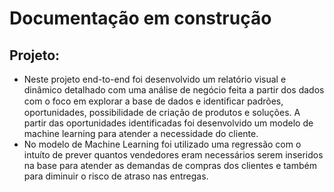 # Documentação em construção

## Projeto:

 - Neste projeto end-to-end foi desenvolvido um relatório visual e dinâmico detalhado com uma análise de negócio feita a partir dos dados com o foco em explorar a base de dados e identiﬁcar padrões, oportunidades, possibilidade de criação de produtos e soluções. A partir das oportunidades identificadas foi desenvolvido um modelo de machine learning para atender a necessidade do cliente.
 - No modelo de Machine Learning foi utilizado uma regressão com o intuíto de prever quantos vendedores eram necessários serem inseridos na base para atender as demandas de compras dos clientes e também para diminuir o risco de atraso nas entregas.
